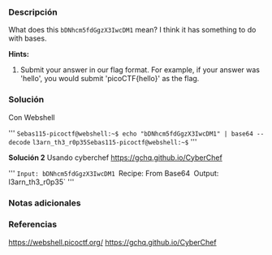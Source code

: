 ### Descripción
What does this `bDNhcm5fdGgzX3IwcDM1` mean? I think it has something to do with bases.

**Hints:**
1. Submit your answer in our flag format. For example, if your answer was 'hello', you would submit 'picoCTF{hello}' as the flag.
### Solución
Con Webshell

'''
`Sebas115-picoctf@webshell:~$ echo "bDNhcm5fdGgzX3IwcDM1" | base64 --decode`
`l3arn_th3_r0p35Sebas115-picoctf@webshell:~$`
'''

**Solución 2**
Usando cyberchef https://gchq.github.io/CyberChef

'''
`Input: bDNhcm5fdGgzX3IwcDM1
`Recipe: From Base64`
`Output: l3arn_th3_r0p35`
'''

### Notas adicionales

### Referencias
https://webshell.picoctf.org/
https://gchq.github.io/CyberChef